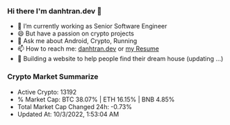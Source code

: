 ### Hi there I'm danhtran.dev 👋

- 🔭 I’m currently working as Senior Software Engineer
- 😄 But have a passion on crypto projects
- 💬 Ask me about Android, Crypto, Running 
- 📫 How to reach me: <a href="https://danhtran.dev" target="_blank">danhtran.dev</a> or <a href="Developer-Resume.pdf" target="_blank">my Resume</a>
- 🌱 Building a website to help people find their dream house (updating ...)

### Crypto Market Summarize
- Active Crypto: 13192
- % Market Cap: BTC 38.07% | ETH 16.15% | BNB 4.85%
- Total Market Cap Changed 24h: -0.73%
- Updated At: 10/3/2022, 1:53:04 AM
